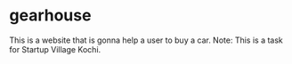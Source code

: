 # gearhouse
This is a website that is gonna help a user to buy a car. Note: This is a task for Startup Village Kochi.
